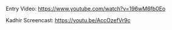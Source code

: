 Entry Video: https://www.youtube.com/watch?v=196wM6fb0Eo

Kadhir Screencast: https://youtu.be/AccOzefVr9c